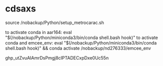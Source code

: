 # cdsaxs

source /nobackup/Python/setup_metrocarac.sh

to activate conda in aar164: eval "$(/nobackup/Python/miniconda3/bin/conda shell.bash hook)"
to activate conda and emcee_env: eval "$(/nobackup/Python/miniconda3/bin/conda shell.bash hook)" && conda activate /nobackup/nd276333/emcee_env

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
